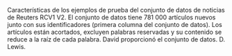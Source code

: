 ﻿Características de los ejemplos de prueba del conjunto de datos de noticias de Reuters RCV1 V2. El conjunto de datos tiene 781 000 artículos nuevos junto con sus identificadores (primera columna del conjunto de datos). Los artículos están acortados, excluyen palabras reservadas y su contenido se reduce a la raíz de cada palabra. David proporcionó el conjunto de datos. D. Lewis.<!--HONumber=42-->
